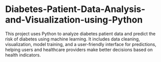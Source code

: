 # Diabetes-Patient-Data-Analysis-and-Visualization-using-Python
This project uses Python to analyze diabetes patient data and predict the risk of diabetes using machine learning. It includes data cleaning, visualization, model training, and a user-friendly interface for predictions, helping users and healthcare providers make better decisions based on health indicators.
